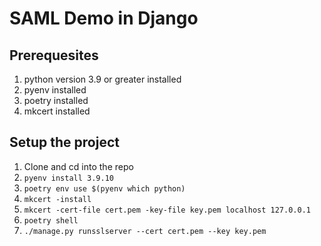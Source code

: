 # SAML Demo in Django
## Prerequesites
1. python version 3.9 or greater installed
1. pyenv installed
1. poetry installed
1. mkcert installed

## Setup the project
1. Clone and cd into the repo
1. `pyenv install 3.9.10`
1. `poetry env use $(pyenv which python)`
1. `mkcert -install`
1. `mkcert -cert-file cert.pem -key-file key.pem localhost 127.0.0.1`
1. `poetry shell`
1. `./manage.py runsslserver --cert cert.pem --key key.pem`
